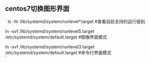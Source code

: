 ## centos7切换图形界面
`
ls -ltr /lib/systemd/system/runlevel*.target #查看目前支持的运行级别  

ln -svf /lib/systemd/system/runlevel5.target /etc/systemd/system/default.target  #图像界面模式  

ln -svf /lib/systemd/system/runlevel3.target /etc/systemd/system/default.target  #命令行界面模式  
`

